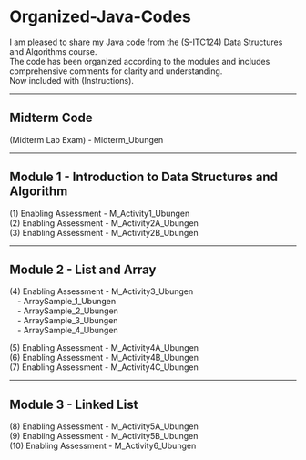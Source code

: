 # Organized-Java-Codes
I am pleased to share my Java code from the (S-ITC124) Data Structures and Algorithms course.  
The code has been organized according to the modules and includes comprehensive comments for clarity and understanding.  
Now included with (Instructions).

---

## Midterm Code
(Midterm Lab Exam) - Midterm_Ubungen

---

## Module 1 - Introduction to Data Structures and Algorithm
(1) Enabling Assessment - M_Activity1_Ubungen  
(2) Enabling Assessment - M_Activity2A_Ubungen  
(3) Enabling Assessment - M_Activity2B_Ubungen  

---

## Module 2 - List and Array
(4) Enabling Assessment - M_Activity3_Ubungen  
 - ArraySample_1_Ubungen  
 - ArraySample_2_Ubungen  
 - ArraySample_3_Ubungen  
 - ArraySample_4_Ubungen  

(5) Enabling Assessment - M_Activity4A_Ubungen  
(6) Enabling Assessment - M_Activity4B_Ubungen  
(7) Enabling Assessment - M_Activity4C_Ubungen  

---

## Module 3 - Linked List
(8) Enabling Assessment - M_Activity5A_Ubungen  
(9) Enabling Assessment - M_Activity5B_Ubungen  
(10) Enabling Assessment - M_Activity6_Ubungen
